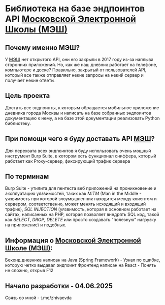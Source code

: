 # Библиотека на базе эндпоинтов API [Московской Электронной Школы (МЭШ)](https://school.mos.ru/)

## Почему именно МЭШ?

У [МЭШ](https://school.mos.ru/) нет открытого API, они его закрыли в 2017 году из-за наплыва сторонних приложений.
Но, как же наш дневник работает на телефоне, компьютере и доске? Правильно, закрытый от пользователей API, который все также отправляет некие запросы на некий сервер и получает некие ответы. 

## Цель проекта
Достать все эндпоинты, к которым обращается мобильное приложение дневника города Москвы и написать на базе собранных эндпоинтов документацию к нему, а на базе этой документации реализовать Python библиотеку.

## При помощи чего я буду доставать API [МЭШ](https://school.mos.ru/)?
Для перехвата всех эндпоинтов я буду использовать очень мощный инструмент Burp Suite, в котором есть функционал сниффера, который работает как Proxy-сервер, фиксирующий трафик сервера

## По терминам
Burp Suite - утилита для пентеста веб приложений на проникновение и эксплуатацию уязвимостей, таких как *MiTM* (Man in the Middle - уязвимость при которой злоумышленник находится между клиентом и сервером, соответственно, может менять исходящий и входящий трафик), *SQL INJECTION* (уязвимость, которая в основном работает на сайтах, написанных на PHP, которая позволяет внедрять SQL код, такой как _SELECT_, _DROP_, _DELETE_ или просто создавать "полезную" нагрузку на приложение) и подобных.

## Информация о [Московской Электронной Школе (МЭШ)](https://school.mos.ru/):
Бекенд дневника написан на Java (Spring Framework) - Узнал по ошибке, которую четко выдавал эндпоинт
Фронтенд написан на React - Понять не сложно, открыв F12

## Начало разработки - 04.06.2025
Связь со мной - t.me/zhivaevda
